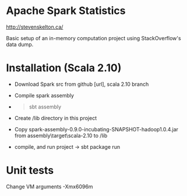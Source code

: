 # Apache Spark Statistics
<http://stevenskelton.ca/>

Basic setup of an in-memory computation project using StackOverflow's data dump.

# Installation (Scala 2.10)

- Download Spark src from github [url], scala 2.10 branch
- Compile spark assembly
- > sbt assembly
- Create /lib directory in this project
- Copy spark-assembly-0.9.0-incubating-SNAPSHOT-hadoop1.0.4.jar from assembly\target\scala-2.10 to /lib

- compile, and run project
-> sbt package run

# Unit tests

Change VM arguments
-Xmx6096m